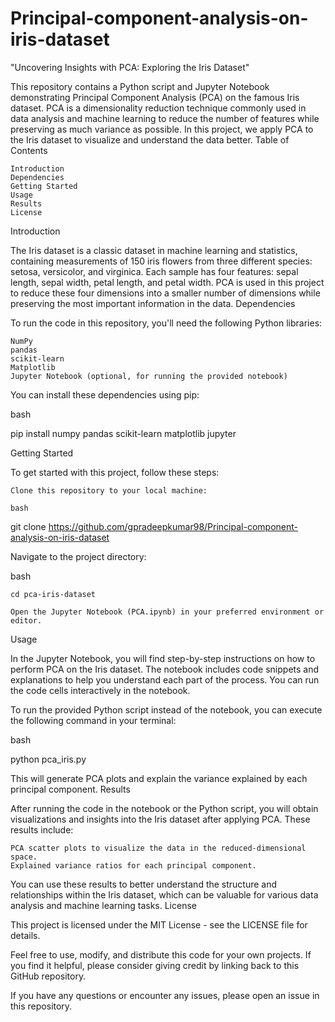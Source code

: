 # Principal-component-analysis-on-iris-dataset

"Uncovering Insights with PCA: Exploring the Iris Dataset"

This repository contains a Python script and Jupyter Notebook demonstrating Principal Component Analysis (PCA) on the famous Iris dataset. PCA is a dimensionality reduction technique commonly used in data analysis and machine learning to reduce the number of features while preserving as much variance as possible. In this project, we apply PCA to the Iris dataset to visualize and understand the data better.
Table of Contents

    Introduction
    Dependencies
    Getting Started
    Usage
    Results
    License

Introduction

The Iris dataset is a classic dataset in machine learning and statistics, containing measurements of 150 iris flowers from three different species: setosa, versicolor, and virginica. Each sample has four features: sepal length, sepal width, petal length, and petal width. PCA is used in this project to reduce these four dimensions into a smaller number of dimensions while preserving the most important information in the data.
Dependencies

To run the code in this repository, you'll need the following Python libraries:

    NumPy
    pandas
    scikit-learn
    Matplotlib
    Jupyter Notebook (optional, for running the provided notebook)

You can install these dependencies using pip:

bash

pip install numpy pandas scikit-learn matplotlib jupyter

Getting Started

To get started with this project, follow these steps:

    Clone this repository to your local machine:

    bash

git clone https://github.com/gpradeepkumar98/Principal-component-analysis-on-iris-dataset

Navigate to the project directory:

bash

    cd pca-iris-dataset

    Open the Jupyter Notebook (PCA.ipynb) in your preferred environment or editor.

Usage

In the Jupyter Notebook, you will find step-by-step instructions on how to perform PCA on the Iris dataset. The notebook includes code snippets and explanations to help you understand each part of the process. You can run the code cells interactively in the notebook.

To run the provided Python script instead of the notebook, you can execute the following command in your terminal:

bash

python pca_iris.py

This will generate PCA plots and explain the variance explained by each principal component.
Results

After running the code in the notebook or the Python script, you will obtain visualizations and insights into the Iris dataset after applying PCA. These results include:

    PCA scatter plots to visualize the data in the reduced-dimensional space.
    Explained variance ratios for each principal component.

You can use these results to better understand the structure and relationships within the Iris dataset, which can be valuable for various data analysis and machine learning tasks.
License

This project is licensed under the MIT License - see the LICENSE file for details.

Feel free to use, modify, and distribute this code for your own projects. If you find it helpful, please consider giving credit by linking back to this GitHub repository.

If you have any questions or encounter any issues, please open an issue in this repository.
